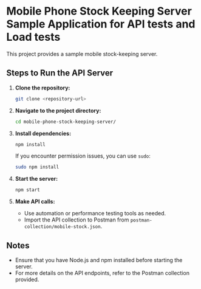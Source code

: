 # Mobile Phone Stock Keeping Server Sample Application for API tests and Load tests

This project provides a sample mobile stock-keeping server.

## Steps to Run the API Server

1. **Clone the repository:**
    ```bash
    git clone <repository-url>
    ```

2. **Navigate to the project directory:**
    ```bash
    cd mobile-phone-stock-keeping-server/
    ```

3. **Install dependencies:**
    ```bash
    npm install
    ```
    If you encounter permission issues, you can use `sudo`:
    ```bash
    sudo npm install
    ```

4. **Start the server:**
    ```bash
    npm start
    ```

5. **Make API calls:**
    - Use automation or performance testing tools as needed.
    - Import the API collection to Postman from `postman-collection/mobile-stock.json`.

## Notes

- Ensure that you have Node.js and npm installed before starting the server.
- For more details on the API endpoints, refer to the Postman collection provided.
